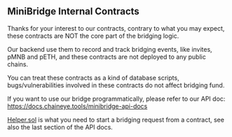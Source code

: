 ## MiniBridge Internal Contracts

Thanks for your interest to our contracts, contrary to what you may expect, these contracts are NOT the core part of the bridging logic.

Our backend use them to record and track bridging events, like invites, pMNB and pETH, and these contracts are not deployed to any public chains.

You can treat these contracts as a kind of database scripts, bugs/vulnerabilities involved in these contracts do not affect bridging fund.

If you want to use our bridge programmatically, please refer to our API doc: https://docs.chaineye.tools/minibridge-api-docs 

[Helper.sol](https://arbiscan.io/address/0x000000000000Bd696655814b68C2f67e399ab4e5#code) is what you need to start a bridging request from a contract, see also the last section of the API docs.
